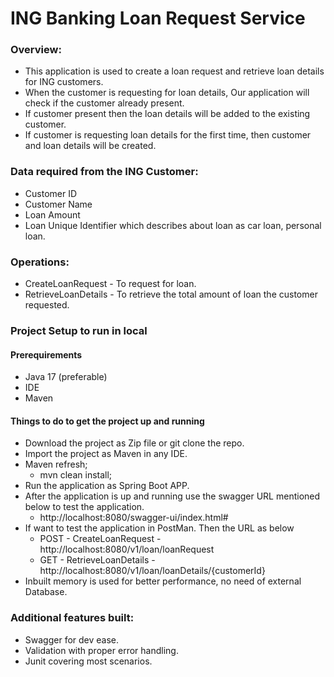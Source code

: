 # ING Banking Loan Request Service

### Overview:

* This application is used to create a loan request and retrieve loan details for ING customers.
* When the customer is requesting for loan details, Our application will check if the customer already present.
* If customer present then the loan details will be added to the existing customer.
* If customer is requesting  loan details for the first time, then customer and loan details will be created.

### Data required from the ING Customer:
* Customer ID
* Customer Name
* Loan Amount
* Loan Unique Identifier which describes about loan as car loan, personal loan.

### Operations:

* CreateLoanRequest - To request for loan.
* RetrieveLoanDetails - To retrieve the total amount of loan the customer requested.

### Project Setup to run in local

#### Prerequirements
* Java 17 (preferable)
* IDE
* Maven

#### Things to do to get the project up and running

* Download the project as Zip file or git clone the repo.
* Import the project as Maven in any IDE.
* Maven refresh;
    * mvn clean install;
* Run the application as Spring Boot APP.
* After the application is up and running use the swagger URL mentioned below to test the application.
  * http://localhost:8080/swagger-ui/index.html#
* If want to test the application in PostMan. Then the URL as below
  * POST - CreateLoanRequest - http://localhost:8080/v1/loan/loanRequest
  * GET - RetrieveLoanDetails - http://localhost:8080/v1/loan/loanDetails/{customerId}
* Inbuilt memory is used for better performance, no need of external Database.

### Additional features built:
* Swagger for dev ease.
* Validation with proper error handling.
* Junit covering most scenarios.
